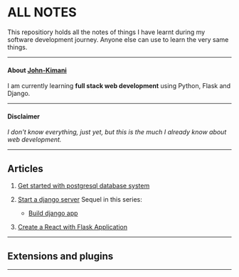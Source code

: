 # ALL NOTES

This repositiory holds all the notes of things I have learnt during my software development journey. Anyone else can use to learn the very same things.

---

#### About [John-Kimani](https://github.com/John-Kimani) 
I am currently learning **full stack web
development** using Python, 
Flask and Django.


---

#### Disclaimer
*I don't know everything, just yet,  but this is the much I already know about web development.*

---

## Articles

1. [Get started with postgresql database system](/postgreSQL/getting_started_with_postgreSQL.md)

2. [Start a django server](/starting_a_django_server/starting_a_django_server.md)
    Sequel in this series:
    - [Build django app](/starting_a_django_server/build_django_app.md)

3. [Create a React with Flask Application](/react/create_react_with_flask_application.md)
---

## Extensions and plugins

---


